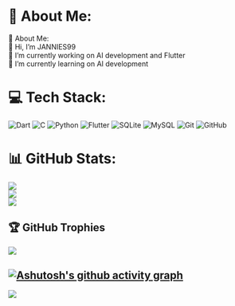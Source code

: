 # 💫 About Me:
💫 About Me:<br>👋 Hi, I’m JANNIES99<br>🔭 I’m currently working on AI development and Flutter<br>🌱 I’m currently learning on AI development


# 💻 Tech Stack:
![Dart](https://img.shields.io/badge/dart-%230175C2.svg?style=for-the-badge&logo=dart&logoColor=white) ![C](https://img.shields.io/badge/c-%2300599C.svg?style=for-the-badge&logo=c&logoColor=white) ![Python](https://img.shields.io/badge/python-3670A0?style=for-the-badge&logo=python&logoColor=ffdd54) ![Flutter](https://img.shields.io/badge/Flutter-%2302569B.svg?style=for-the-badge&logo=Flutter&logoColor=white) ![SQLite](https://img.shields.io/badge/sqlite-%2307405e.svg?style=for-the-badge&logo=sqlite&logoColor=white) ![MySQL](https://img.shields.io/badge/mysql-4479A1.svg?style=for-the-badge&logo=mysql&logoColor=white) ![Git](https://img.shields.io/badge/git-%23F05033.svg?style=for-the-badge&logo=git&logoColor=white) ![GitHub](https://img.shields.io/badge/github-%23121011.svg?style=for-the-badge&logo=github&logoColor=white)
# 📊 GitHub Stats:
![](https://github-readme-stats.vercel.app/api?username=JANNIES99&theme=aura&hide_border=false&include_all_commits=false&count_private=false)<br/>
![](https://github-readme-streak-stats.herokuapp.com/?user=JANNIES99&theme=aura&hide_border=false)<br/>
![](https://github-readme-stats.vercel.app/api/top-langs/?username=JANNIES99&theme=aura&hide_border=false&include_all_commits=false&count_private=false&layout=compact)

## 🏆 GitHub Trophies
![](https://github-profile-trophy.vercel.app/?username=JANNIES99&theme=radical&no-frame=false&no-bg=false&margin-w=4)


[![Ashutosh's github activity graph](https://github-readme-activity-graph.vercel.app/graph?username=JANNIES990&bg_color=ffcfe9&color=9e4c98&line=9e4c98&point=403d3d&area=true&hide_border=true)](https://github.com/ashutosh00710/github-readme-activity-graph)
---
[![](https://visitcount.itsvg.in/api?id=JANNIES99&icon=0&color=0)](https://visitcount.itsvg.in)

<!-- Proudly created with GPRM ( https://gprm.itsvg.in ) -->
